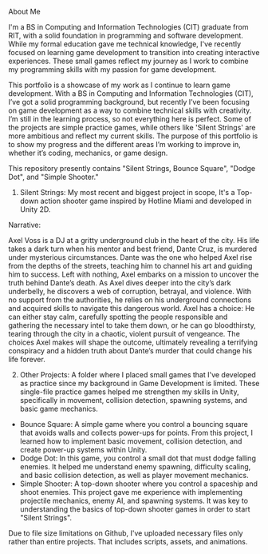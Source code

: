 About Me

I'm a BS in Computing and Information Technologies (CIT) graduate from RIT, with a solid foundation in programming and software development. While my formal education gave me technical knowledge, I've recently focused on learning game development to transition into creating interactive experiences. These small games reflect my journey as I work to combine my programming skills with my passion for game development.

This portfolio is a showcase of my work as I continue to learn game development. With a BS in Computing and Information Technologies (CIT), I’ve got a solid programming background, but recently I’ve been focusing on game development as a way to combine technical skills with creativity.
I’m still in the learning process, so not everything here is perfect. Some of the projects are simple practice games, while others like 'Silent Strings' are more ambitious and reflect my current skills.
The purpose of this portfolio is to show my progress and the different areas I’m working to improve in, whether it’s coding, mechanics, or game design.

This repository presently contains "Silent Strings, Bounce Square", "Dodge Dot", and "Simple Shooter."

1. Silent Strings: My most recent and biggest project in scope, It's a Top-down action shooter game inspired by Hotline Miami and developed in Unity 2D.

Narrative:

Axel Voss is a DJ at a gritty underground club in the heart of the city. His life takes a dark turn when his mentor and best friend, Dante Cruz, is murdered under mysterious circumstances. Dante was the one who helped Axel rise from the depths of the streets, teaching him to channel his art and guiding him to success. Left with nothing, Axel embarks on a mission to uncover the truth behind Dante’s death. As Axel dives deeper into the city’s dark underbelly, he discovers a web of corruption, betrayal, and violence. With no support from the authorities, he relies on his underground connections and acquired skills to navigate this dangerous world. Axel has a choice: He can either stay calm, carefully spotting the people responsible and gathering the necessary intel to take them down, or he can go bloodthirsty, tearing through the city in a chaotic, violent pursuit of vengeance. The choices Axel makes will shape the outcome, ultimately revealing a terrifying conspiracy and a hidden truth about Dante’s murder that could change his life forever.


2. Other Projects: A folder where I placed small games that I've developed as practice since my background in Game Development is limited. These single-file practice games helped me strengthen my skills in Unity, specifically in movement, collision detection, spawning systems, and basic game mechanics.

- Bounce Square: A simple game where you control a bouncing square that avoids walls and collects power-ups for points. From this project, I learned how to implement basic movement, collision detection, and create power-up systems within Unity.
- Dodge Dot: In this game, you control a small dot that must dodge falling enemies. It helped me understand enemy spawning, difficulty scaling, and basic collision detection, as well as player movement mechanics.
- Simple Shooter: A top-down shooter where you control a spaceship and shoot enemies. This project gave me experience with implementing projectile mechanics, enemy AI, and spawning systems. It was key to understanding the basics of top-down shooter games in order to start "Silent Strings".

Due to file size limitations on Github, I've uploaded necessary files only rather than entire projects. That includes scripts, assets, and animations.


